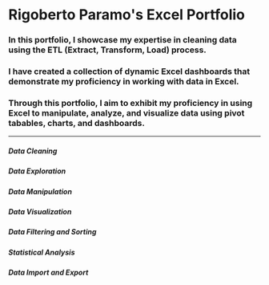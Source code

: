 # Rigoberto Paramo's Excel Portfolio 

### In this portfolio, I showcase my expertise in cleaning data using the ETL (Extract, Transform, Load) process.  
### I have created a collection of dynamic Excel dashboards that demonstrate my proficiency in working with data in Excel. 
### Through this portfolio, I aim to exhibit my proficiency in using Excel to manipulate, analyze, and visualize data using pivot tabables, charts, and dashboards. 
----------------------------------------------------------------------------------------------------------------------------------------
##### Data Cleaning                    
##### Data Exploration                 
##### Data Manipulation               
##### Data Visualization               
##### Data Filtering and Sorting
##### Statistical Analysis
##### Data Import and Export
